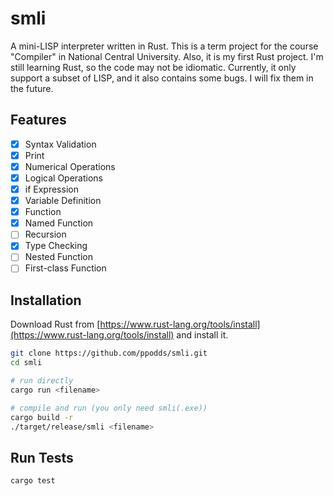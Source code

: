 # smli

A mini-LISP interpreter written in Rust. This is a term project for the course "Compiler" in National Central University. Also, it is my first Rust project. I'm still learning Rust, so the code may not be idiomatic. Currently, it only support a subset of LISP, and it also contains some bugs. I will fix them in the future.

## Features

- [x] Syntax Validation
- [x] Print
- [x] Numerical Operations
- [x] Logical Operations
- [x] if Expression
- [x] Variable Definition
- [x] Function
- [x] Named Function
- [ ] Recursion
- [x] Type Checking
- [ ] Nested Function
- [ ] First-class Function

## Installation

Download Rust from [https://www.rust-lang.org/tools/install](https://www.rust-lang.org/tools/install) and install it.

```sh
git clone https://github.com/ppodds/smli.git
cd smli

# run directly
cargo run <filename>

# compile and run (you only need smli(.exe))
cargo build -r
./target/release/smli <filename>
```

## Run Tests

```sh
cargo test
```
